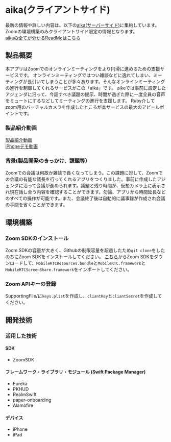 # aika(クライアントサイド)
最新の情報や詳しい内容は、以下の[aika(サーバーサイド)](https://github.com/jphacks/D_2011)に集約しています。  
Zoomの環境構築のみクライアントサイド限定の情報となります。  
[aikaの全てが分かるReadMeはこちら](https://github.com/jphacks/D_2011)
## 製品概要
本アプリはZoomでのオンラインミーティングをより円滑に進めるための支援サービスです。
オンラインミーティングではつい雑談などに逸れてしまい、ミーティングが長引いてしまうことが多々あります。そんなオンラインミーティングの進行を制御してくれるサービスがこの「aika」です。
aikeでは事前に設定したアジェンダに沿って、今話すべき議題の提示、時間が過ぎた際に一度全員の音声をミュートにするなどしてミーティングの進行を支援します。
Ruby介してzoom用のバーチャルカメラを作成したところが本サービスの最大のアピールポイントです。
### 製品紹介動画
[製品紹介動画](https://youtu.be/IIrvYkngzpM)  
[iPhoneデモ動画](https://youtu.be/iaB4rb-Tf9Y)
### 背景(製品開発のきっかけ、課題等）
Zoomでの会議は何故か雑談で長くなってしまう。この課題に対して、Zoomでの会議の有能な議長を行ってくれるアプリをつくりました。事前に作成したアジェンダに沿って会議が進められます。議題と残り時間が、仮想カメラ上に表示され現在話し合う内容を確認することができます。勿論、アプリから時間延長などのすべての操作が可能です。また、会議終了後は自動的に議事録が作成され会議の手間を省くことができます。

## 環境構築
### Zoom SDKのインストール
Zoom SDKの容量が大きく、Githubの制限容量を超過したため`git clone`をしたのちにZoom SDKをインストールしてください。
[こちら](https://marketplace.zoom.us/docs/sdk/native-sdks/iOS/getting-started/install-sdk)からZoom SDKをダウンロードして、`MobileRTCResources.bundle`と`MobileRTC.framework`と`MobileRTCScreenShare.framework`をインポートしてください。
### Zoom APIキーの登録
SupportingFile/に`keys.plist`を作成し、`cliantKey`と`cliantSecret`を作成してください。

## 開発技術

### 活用した技術
#### SDK
* ZoomSDK

#### フレームワーク・ライブラリ・モジュール (Swift Package Manager)
* Eureka
* PKHUD
* RealmSwift
* paper-onboarding
* Alamofire

#### デバイス
* iPhone
* iPad

